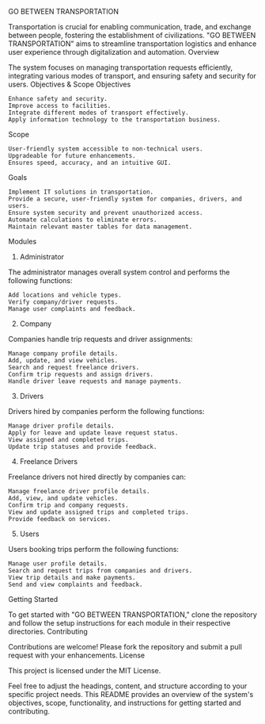 GO BETWEEN TRANSPORTATION

Transportation is crucial for enabling communication, trade, and exchange between people, fostering the establishment of civilizations. "GO BETWEEN TRANSPORTATION" aims to streamline transportation logistics and enhance user experience through digitalization and automation.
Overview

The system focuses on managing transportation requests efficiently, integrating various modes of transport, and ensuring safety and security for users.
Objectives & Scope
Objectives

    Enhance safety and security.
    Improve access to facilities.
    Integrate different modes of transport effectively.
    Apply information technology to the transportation business.

Scope

    User-friendly system accessible to non-technical users.
    Upgradeable for future enhancements.
    Ensures speed, accuracy, and an intuitive GUI.

Goals

    Implement IT solutions in transportation.
    Provide a secure, user-friendly system for companies, drivers, and users.
    Ensure system security and prevent unauthorized access.
    Automate calculations to eliminate errors.
    Maintain relevant master tables for data management.

Modules
1. Administrator

The administrator manages overall system control and performs the following functions:

    Add locations and vehicle types.
    Verify company/driver requests.
    Manage user complaints and feedback.

2. Company

Companies handle trip requests and driver assignments:

    Manage company profile details.
    Add, update, and view vehicles.
    Search and request freelance drivers.
    Confirm trip requests and assign drivers.
    Handle driver leave requests and manage payments.

3. Drivers

Drivers hired by companies perform the following functions:

    Manage driver profile details.
    Apply for leave and update leave request status.
    View assigned and completed trips.
    Update trip statuses and provide feedback.

4. Freelance Drivers

Freelance drivers not hired directly by companies can:

    Manage freelance driver profile details.
    Add, view, and update vehicles.
    Confirm trip and company requests.
    View and update assigned trips and completed trips.
    Provide feedback on services.

5. Users

Users booking trips perform the following functions:

    Manage user profile details.
    Search and request trips from companies and drivers.
    View trip details and make payments.
    Send and view complaints and feedback.

Getting Started

To get started with "GO BETWEEN TRANSPORTATION," clone the repository and follow the setup instructions for each module in their respective directories.
Contributing

Contributions are welcome! Please fork the repository and submit a pull request with your enhancements.
License

This project is licensed under the MIT License.

Feel free to adjust the headings, content, and structure according to your specific project needs. This README provides an overview of the system's objectives, scope, functionality, and instructions for getting started and contributing.
